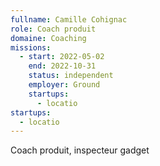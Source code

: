```yaml
---
fullname: Camille Cohignac
role: Coach produit
domaine: Coaching
missions:
  - start: 2022-05-02
    end: 2022-10-31
    status: independent
    employer: Ground
    startups:
      - locatio
startups:
  - locatio
---
```

Coach produit, inspecteur gadget